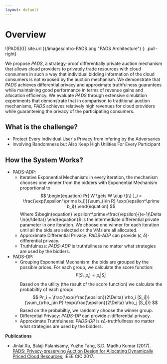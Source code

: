 ```yaml
---
layout: default
---
```


# Overview

![PADS]({{ site.url }}/images/Intro-PADS.png "PADS Architecture") 
{: .pull-right}

We propose *PADS*, a strategy-proof differentially private auction mechanism that allows cloud providers to privately trade resources with cloud consumers in such a way that individual bidding information of the cloud consumers is not exposed by the auction mechanism. 
We demonstrate that *PADS* achieves differential privacy and approximate truthfulness guarantees while maintaining good performance in terms of revenue gains and allocation efficiency.
We evaluate *PADS* through extensive simulation experiments that demonstrate that in comparison to traditional auction mechanisms, *PADS* achieves relatively high revenues for cloud providers while guaranteeing the privacy of the participating consumers.

## What is the challenge? 
 + Protect Every Individual User's Privacy from Infering by the Adversaries
 + Involving Randomness but Also Keep High Utilities For Every Participant

## How the System Works?
 + PADS-ADP:
   + Iterative Exponential Mechanism: in every iteration, the mechanism chooses one winner from the bidders with Exponential Mechanism proportional to 
   $$
   \begin{equation} Pr[ W \gets W \cup \{i\} ]_i = \frac{\exp(\epsilon^\prime b_i)}{\sum_{i\in R} \exp(\epsilon^\prime b_i)} \end{equation}
   $$
     Where $\begin{equation} \epsilon^\prime=\frac{\epsilon}{(e-1)\Delta \ln(e/\delta)} \end{equation}$ is the intermediate differential private parameter in one iteration. 
     We choose one winner for each iteration until all the bids are selected or the VMs are all allocated. 
   + Approximate Differential Privacy: *PADS-ADP* can provide $(\epsilon,\delta)$-differential privacy. 
   + Truthfulness: *PADS-ADP* is truthfullness no matter what strategies are used by the bidders.
 + PADS-DP:
   + Grouping Exponential Mechanism: the bids are grouped by the possible prices. For each group, we calculate the score function: 
   $$
   F(S_i, \rho_i) = \rho_i |S_i|
   $$
     Based on the utility (the result of the score function) we calculate the probabiltiy of each group:
   $$
   Pr_i = \frac{\exp(\frac{\epsilon}{2\Delta} \rho_i |S_i|)}{\sum_{\rho_j\in P} \exp(\frac{\epsilon}{2\Delta} \rho_j |S_i|)} 
   $$
     Based on the probabiltiy, we randomly choose the winner group. 
   + Differential Privacy: *PADS-DP* can provide $\epsilon$-differential privacy. 
   + Approximate Truthfulness: *PADS-DP* is $\epsilon\Delta$-truthfullness no matter what strategies are used by the bidders.

**Publications**

 + Jinlai Xu, Balaji Palanisamy, Yuzhe Tang, S.D. Madhu Kumar (2017). [PADS: Privacy-preserving Auction Design for Allocating Dynamically Priced Cloud Resources](https://www.researchgate.net/publication/319910839_PADS_Privacy-preserving_Auction_Design_for_Allocating_Dynamically_Priced_Cloud_Resources), IEEE CIC 2017.
 
